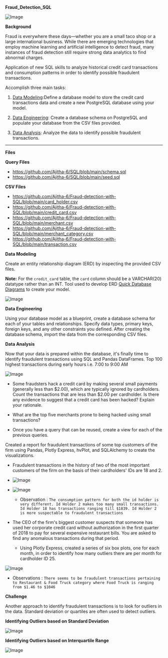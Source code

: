**Fraud_Detection_SQL**

![Image](https://github.com/users/Ajitha-6/projects/1/assets/157273982/8ba71a77-3f03-458a-a991-d4781a0dc3f3)

**Background**

Fraud is everywhere these days—whether you are a small taco shop or a large international business. While there are emerging technologies that employ machine learning and artificial intelligence to detect fraud, many instances of fraud detection still require strong data analytics to find abnormal charges.

Application of new SQL skills to analyze historical credit card transactions and consumption patterns in order to identify possible fraudulent transactions.

Accomplish three main tasks:

1. [Data Modeling](#Data-Modeling):Define a database model to store the credit card transactions data and create a new PostgreSQL database using your model.

2. [Data Engineering](#Data-Engineering): Create a database schema on PostgreSQL and populate your database from the CSV files provided.

3. [Data Analysis](#Data-Analysis): Analyze the data to identify possible fraudulent transactions.

---

 **Files**

**Query Files**

* https://github.com/Ajitha-6/SQL/blob/main/schema.sql
* https://github.com/Ajitha-6/SQL/blob/main/seed.sql

**CSV Files**

- https://github.com/Ajitha-6/Fraud-detection-with-SQL/blob/main/card_holder.csv
- https://github.com/Ajitha-6/Fraud-detection-with-SQL/blob/main/credit_card.csv
- https://github.com/Ajitha-6/Fraud-detection-with-SQL/blob/main/merchant.csv
- https://github.com/Ajitha-6/Fraud-detection-with-SQL/blob/main/merchant_category.csv
- https://github.com/Ajitha-6/Fraud-detection-with-SQL/blob/main/transaction.csv


 **Data Modeling**

Create an entity relationship diagram (ERD) by inspecting the provided CSV files.

**Note:** For the `credit_card` table, the `card` column should be a VARCHAR(20) datatype rather than an INT.
Tool used to develop ERD [Quick Database Diagrams](https://app.quickdatabasediagrams.com/#/) to create your model.

![Image](https://github.com/users/Ajitha-6/projects/1/assets/157273982/396792f1-cc1c-4469-b333-a22c47819a23)

 **Data Engineering**

Using your database model as a blueprint, create a database schema for each of your tables and relationships. Specify data types, primary keys, foreign keys, and any other constraints you defined. After creating the database schema, import the data from the corresponding CSV files.


**Data Analysis**

Now that your data is prepared within the database, it's finally time to identify fraudulent transactions using SQL and Pandas DataFrames. Top 100 highest transactions during early hours i.e. 7:00 to 9:00 AM

![Image](https://github.com/users/Ajitha-6/projects/1/assets/157273982/4e67c68f-d0e7-4e96-9aa4-15f0dcb8c1ee)

* Some fraudsters hack a credit card by making several small payments (generally less than $2.00), which are typically ignored by cardholders. Count the transactions that are less than $2.00 per cardholder. Is there any evidence to suggest that a credit card has been hacked? Explain your rationale.

* What are the top five merchants prone to being hacked using small transactions?

* Once you have a query that can be reused, create a view for each of the previous queries.

Created a report for fraudulent transactions of some top customers of the firm using Pandas, Plotly Express, hvPlot, and SQLAlchemy to create the visualizations.

* Fraudulent transactions in the history of two of the most important customers of the firm on the basis of their cardholders' IDs are 18 and 2.

* ![Image](https://github.com/users/Ajitha-6/projects/1/assets/157273982/897f6040-6b10-4935-97c8-54e481724f36)
* ![Image](https://github.com/users/Ajitha-6/projects/1/assets/157273982/c34a9c38-2d3a-4556-8a73-b917003e2b65)
  
  * Observation : `The consumption pattern for both the id holder is very different. Id Holder 2 makes too many small transactions. Id Holder 18 has transactions ranging till $1839. Id Holder 2 is more suspectable to fraudulent transactions`

* The CEO of the firm's biggest customer suspects that someone has used her corporate credit card without authorization in the first quarter of 2018 to pay for several expensive restaurant bills. You are asked to find any anomalous transactions during that period.

  * Using Plotly Express, created a series of six box plots, one for each month, in order to identify how many outliers there are per month for cardholder ID 25.
  
 ![Image](https://github.com/users/Ajitha-6/projects/1/assets/157273982/308924f1-4877-441c-a256-885fd5d5b84c)

  * Observations : `There seems to be fraudulent transactions pertaining to Restaurant & Food Truck category where Food Truck is ranging from $1.46 to $1046`


 **Challenge**

Another approach to identify fraudulent transactions is to look for outliers in the data. Standard deviation or quartiles are often used to detect outliers.

 **Identifying Outliers based on Standard Deviation**

![Image](https://github.com/users/Ajitha-6/projects/1/assets/157273982/83cab302-af6b-4463-bd13-898b9196b6de)

**Identifying Outliers based on Interquartile Range**

![Image](https://github.com/users/Ajitha-6/projects/1/assets/157273982/aea19e0c-53df-4b12-9bde-40b6acfdea70)[](url)
